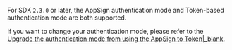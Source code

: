 <div class="mk-warning">

For SDK `2.3.0` or later, the AppSign authentication mode and Token-based authentication mode are both supported.

If you want to change your authentication mode, please refer to the [Upgrade the authentication mode from using the AppSign to Token\|_blank](https://docs.zegocloud.com/faq/token_upgrade).
</div>



